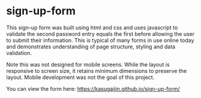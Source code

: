 # sign-up-form
This sign-up form was built using html and css and uses javascript to validate the second password entry equals the first before allowing the user to submit their information. This is typical of many forms in use online today and demonstrates understanding of page structure, styling and data validation. 

Note this was not designed for mobile screens. While the layout is responsive to screen size, it retains minimum dimensions to preserve the layout. Mobile development was not the goal of this project.

You can view the form here: https://kasugaijin.github.io/sign-up-form/